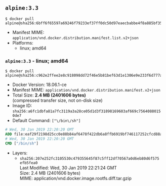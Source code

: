 ## `alpine:3.3`

```console
$ docker pull alpine@sha256:6bff6f65597a69246f79233ef37ff0dc50d97eaecbabbe4f8a885bf358be1ecf
```

-	Manifest MIME: `application/vnd.docker.distribution.manifest.list.v2+json`
-	Platforms:
	-	linux; amd64

### `alpine:3.3` - linux; amd64

```console
$ docker pull alpine@sha256:c962e2ffee2e8c918098dd72f46e5b81bef63d1e1306e9e233f6d777a07c6e50
```

-	Docker Version: 18.06.1-ce
-	Manifest MIME: `application/vnd.docker.distribution.manifest.v2+json`
-	Total Size: **2.4 MB (2401606 bytes)**  
	(compressed transfer size, not on-disk size)
-	Image ID: `sha256:a6fc1dbfa81a7fc3119a3a28ce05d1d3f31898169603af669c75640880150de7`
-	Default Command: `["\/bin\/sh"]`

```dockerfile
# Wed, 30 Jan 2019 22:20:20 GMT
ADD file:eaf29f2198d25cc0e88b84af6478f422db6a8ffb6919bf746117252cfcd88a47 in / 
# Wed, 30 Jan 2019 22:20:20 GMT
CMD ["/bin/sh"]
```

-	Layers:
	-	`sha256:207e252fc3105530c479355645f87c5ff12df70567a0d6eb80d6f575efb5fea0`  
		Last Modified: Wed, 30 Jan 2019 22:21:24 GMT  
		Size: 2.4 MB (2401606 bytes)  
		MIME: application/vnd.docker.image.rootfs.diff.tar.gzip
